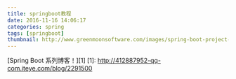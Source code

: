 ```yaml
---
title: springboot教程
date: 2016-11-16 14:06:17
categories: spring
tags: [springboot]
thumbnail: http://www.greenmoonsoftware.com/images/spring-boot-project-logo.png
---
```


[Spring Boot 系列博客！][1]
  [1]: http://412887952-qq-com.iteye.com/blog/2291500